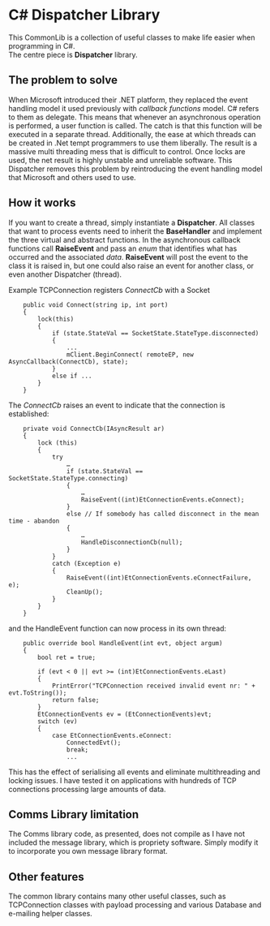 # C# Dispatcher Library

This CommonLib is a collection of useful classes to make life easier when programming in C#.   
The centre piece is **Dispatcher** library.

## The problem to solve

When Microsoft introduced their .NET platform, they replaced the event handling model it used previously with _callback functions_ model. C# refers to them as delegate. This means that  whenever an asynchronous operation is performed, a user function is called. The catch is that this function will be executed in a separate thread. Additionally, the ease at which threads can be created in .Net tempt programmers to use them liberally. The result is a massive multi threading mess that is difficult to control. Once locks are used, the net result is highly unstable and unreliable software.
This Dispatcher removes this problem by reintroducing the event handling model that Microsoft and others used to use. 

## How it works
If you want to create a thread, simply instantiate a **Dispatcher**. All classes that want to process events need to inherit the **BaseHandler** and implement the three virtual and abstract functions. In the asynchronous callback functions  call **RaiseEvent** and pass an _enum_ that identifies what has occurred and the associated _data_. **RaiseEvent** will post the event to the class it is raised in, but one could also raise an event for another class, or even another Dispatcher (thread).

Example TCPConnection registers _ConnectCb_ with a Socket

		public void Connect(string ip, int port)
		{
			lock(this)
			{
				if (state.StateVal == SocketState.StateType.disconnected)
				{
					...
					mClient.BeginConnect( remoteEP, new AsyncCallback(ConnectCb), state);
				}
				else if ...
			}
		}

The _ConnectCb_ raises an event to indicate that the connection is established:

		private void ConnectCb(IAsyncResult ar) 
		{
			lock (this)
			{
				try 
					…
					if (state.StateVal == SocketState.StateType.connecting)
					{
                        …
                        RaiseEvent((int)EtConnectionEvents.eConnect);
					}
					else // If somebody has called disconnect in the mean time - abandon
					{
						…
						HandleDisconnectionCb(null);
					}
				} 
				catch (Exception e) 
				{
				    RaiseEvent((int)EtConnectionEvents.eConnectFailure, e);
					CleanUp();
				}
			}
		}

and the HandleEvent function can now process in its own thread:

        public override bool HandleEvent(int evt, object argum)
        {
            bool ret = true;

            if (evt < 0 || evt >= (int)EtConnectionEvents.eLast)
            {
                PrintError("TCPConnection received invalid event nr: " + evt.ToString());
                return false;
            }
            EtConnectionEvents ev = (EtConnectionEvents)evt;
            switch (ev)
            {
                case EtConnectionEvents.eConnect:
                    ConnectedEvt();
                    break;
                    ...

This has the effect of serialising all events and eliminate multithreading and locking issues. I have tested it on applications with hundreds of TCP connections processing large amounts of data.

## Comms Library limitation
The Comms library code, as presented, does not compile as I have not included the message library, which is propriety software. Simply modify it to incorporate you own message library format.

## Other features
The common library contains many other useful classes, such as TCPConnection classes with payload processing and various Database and e-mailing helper classes.

 
